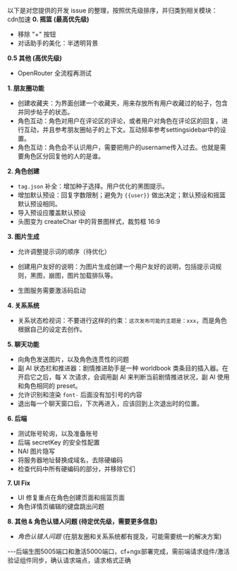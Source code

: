 以下是对您提供的开发 issue 的整理，按照优先级排序，并归类到相关模块：
cdn加速
**0. 摇篮 (最高优先级)**

*   移除 "+" 按钮
*   对话助手的美化：半透明背景

**0.5 其他 (高优先级)**

*   OpenRouter 全流程再测试

**1. 朋友圈功能**

*   创建收藏夹：为界面创建一个收藏夹，用来存放所有用户收藏过的帖子，包含并同步帖子的状态。
*   角色互动：角色对用户在评论区的评论，或者用户对角色在评论区的回复，进行互动，并且参考朋友圈帖子的上下文。互动频率参考settingsidebar中的设置。
*   角色互动：角色会不认识用户，需要把用户的username传入过去。也就是需要角色区分回复他的人的是谁。


**2. 角色创建**

*   `tag.json` 补全：增加种子选择。用户优化的黑图提示。
*   增加默认预设：回复字数限制；避免为 `{{user}}` 做出决定；默认预设和摇篮默认预设相同。
*   导入预设应覆盖默认预设
*   头图变为 createChar 中的背景图样式，裁剪框 16:9

**3. 图片生成**


*   允许调整提示词的顺序（待优化）
*   创建用户友好的说明：为图片生成创建一个用户友好的说明，包括提示词规则，黑图，崩图，图片加载排队等。


*   生图服务需要激活码启动

**4. 关系系统**

*   关系状态检视词：不要进行这样的约束：`这次发布可能的主题是：xxx`，而是角色根据自己的设定去创作。

**5. 聊天功能**

*   向角色发送图片，以及角色连贯性的问题
*   副 AI 状态栏和推进器：剧情推进助手是一种 worldbook 类条目的插入器。在开启它之后，每 X 次请求，会调用副 AI 来判断当前剧情推进状况，副 AI 使用和角色相同的 preset。
*   允许识别和渲染 `font-` 后面没有加引号的内容
*   退出每一个聊天窗口后，下次再进入，应该回到上次退出时的位置。

**6. 后端**

*   测试账号轮询，以及准备账号
*   后端 secretKey 的安全性配置
*   NAI 图片隐写
*   将服务器地址替换成域名，去除硬编码
*   检查代码中所有硬编码的部分，并移除它们

**7. UI Fix**

*   UI 修复重点在角色创建页面和摇篮页面
*   角色详情页编辑的键盘跳出问题

**8. 其他 & 角色认错人问题 (待定优先级，需要更多信息)**

*   *角色认错人问题* (在朋友圈和关系系统都有提及，可能需要统一的解决方案)






---后端生图5005端口和激活5000端口，cf+ngx部署完成，需前端请求组件/激活验证组件同步，确认请求端点，请求格式正确